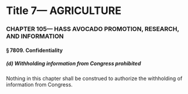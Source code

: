 
# Title 7— AGRICULTURE
### CHAPTER 105— HASS AVOCADO PROMOTION, RESEARCH, AND INFORMATION
#### § 7809. Confidentiality
##### (d) Withholding information from Congress prohibited

Nothing in this chapter shall be construed to authorize the withholding of information from Congress.
